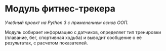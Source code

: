 # Модуль фитнес-трекера

_Учебный проект на Python 3 с применением основ ООП._

Модуль собирает информацию с датчиков, определяет тип тренировки (плавание, бег, спортивная ходьба) и выводит сообщение о её результатах, с расчетом показателей.

